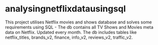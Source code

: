 # analysingnetflixdatausingsql
This project utilises Netflix movies and shows database and solves some requirements using SQL - The db contains all TV Shows and Movies meta data on Netflix. Updated every month. The db includes tables like netflix_titles, brands_v2, finance, info_v2, reviews_v2, traffic_v2.

